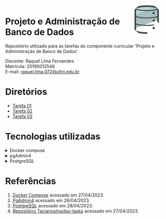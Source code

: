 <div style="display: inline_block"><br>

<img align="right" height="100" style="border-radius:50px;" src="image/image_bd.png">

# Projeto e Administração de Banco de Dados

Repositório utilizado para as tarefas do componente curricular 'Projeto e Administração de Banco de Dados'.
 
Discente: Raquel Lima Fernandes  
Matrícula: 20190012546   
E-mail: raquel.lima.072@ufrn.edu.br

# Diretórios 

* [Tarefa 01](tarefas/t01/tarefa01.md) 
* [Tarefa 02](tarefas/t02/tarefa02.md) 
* [Tarefa 03](tarefas/t03/tarefa03.md) 
</div>

# Tecnologias utilizadas

<details>
    <summary>
        <font style="vertical-align: inherit;"> </font>
        <font style="vertical-align: inherit;">Docker compose</font>  
    </summary>
    <br>
    <p>O Docker Compose é uma ferramenta para a criação e execução de múltiplos containers de aplicação. Com o Compose, você pode usar um arquivo do tipo <em>yaml</em> para definir como será o ambiente de sua aplicação e usando um único comando você criará e iniciará todos os serviços definidos.
    <br>
    Para utilizar o docker-compose é necessário seguir três etapas:
    </p>
    <ul dir="auto">
        <li>
             Definir o ambiente necessário para sua aplicação utilizando um Dockerfile (que pode ser reproduzido em qualquer lugar que tenha Docker instalado);
        </li>
        <li>
            Definir no arquivo <em>.yml</em>  quais serviços são essenciais para sua aplicação e a relação entre elas;
        </li>
        <li>
            Executar o comando <em>docker-compose up</em> para que seu ambiente seja criado e configurado.
        </li>
    </ul>
    
</details>
<details>
    <summary>
        <font style="vertical-align: inherit;"> </font>
        <font style="vertical-align: inherit;">pgAdmin4</font>  
    </summary>
    <br>
    <p>
        O pgAdmin é uma plataforma de administração e desenvolvimento de código aberto para o PostgreSQL. Com essa aplicação, você pode ter uma interface gráfica para gerenciar tudo relacionado ao PostgreSQL.
    </p>
    <p>Utilizando a ferramenta:</p>
    <p align="center">
        <img style="border-radius:3px;" src="image/create.jpeg">
        <figcaption align="center">Fonte: De autoria própria (create tables).</figcaption>
    </p>
    <br>
    <p align="center">
        <img style="border-radius:3px;" src="image/inserts.jpeg">
        <figcaption align="center">Fonte: De autoria própria (insert data).</figcaption>
    </p>  
    <br> 
    <p align="center">
        <img style="border-radius:3px;" src="image/consultas.jpeg">
        <figcaption align="center">Fonte: De autoria própria (consultas).</figcaption>
    </p> 
</details>
<details>
    <summary>
        <font style="vertical-align: inherit;"> </font>
        <font style="vertical-align: inherit;">PostgreSQL</font>  
    </summary>
    <br>
    <p>
        O PostgreSQL é um sistema de gerenciamento de bancos de dados objeto-relacional de uso geral, um dos mais avançado sistema de banco de dados de código aberto. 
        <br>
        Hoje, o PostgreSQL é um dos SGBDs (Sistema Gerenciador de Bancos de Dados) de código aberto mais avançados, contando com recursos como:
        <ul>
            <li>Consultas complexas;</li>
            <li>Chaves estrangeiras;</li>
            <li>Integridade transacional;</li>
            <li>Controle de concorrência multiversão;</li>
            <li>Suporte ao modelo híbrido objeto-relacional;</li>
            <li>Facilidade de Acesso;</li>
            <li>Gatilhos;</li>
            <li>Visões;</li>
            <li>Linguagem Procedural em várias linguagens (PL/pgSQL, PL/Python, PL/Java, PL/Perl) para Procedimentos armazenados;</li>
            <li>Indexação por texto;</li>
            <li>Estrutura para guardar dados Georreferenciados PostGIS.</li>
        </ul>
    </p>
    
</details>

# Referências
1. [Docker Compose](https://docs.docker.com/compose/) acessado em 27/04/2023.  
2. [PgAdmin4](https://www.pgadmin.org/download/pgadmin-4-container/)  acessado em 28/04/2023.  
2. [PostgreSQL](https://www.youtube.com/watch?v=uKlRp6CqpDg) acessado em 28/04/2023.
4. [Repositório Tacianosilva/bsi-tasks](https://github.com/tacianosilva/bsi-tasks) acessado em 27/04/2023.
